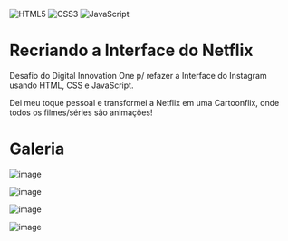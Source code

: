 ![HTML5](https://img.shields.io/badge/html5-%23E34F26.svg?style=for-the-badge&logo=html5&logoColor=white) ![CSS3](https://img.shields.io/badge/css3-%231572B6.svg?style=for-the-badge&logo=css3&logoColor=white) ![JavaScript](https://img.shields.io/badge/javascript-%23323330.svg?style=for-the-badge&logo=javascript&logoColor=%23F7DF1E)

# Recriando a Interface do Netflix

Desafio do Digital Innovation One p/ refazer a Interface do Instagram usando HTML, CSS e JavaScript.



Dei meu toque pessoal e transformei a Netflix em uma Cartoonflix, onde todos os filmes/séries são animações!

# Galeria

![image](https://user-images.githubusercontent.com/85349959/181043134-f39d316f-8cb6-470e-8d04-6242d1d935cc.png)

![image](https://user-images.githubusercontent.com/85349959/181043223-a634e67e-6768-4384-9a4c-730c2a5cad49.png)

![image](https://user-images.githubusercontent.com/85349959/181043374-92e9a4e8-30ba-40dc-8244-784de2500d6f.png)

![image](https://user-images.githubusercontent.com/85349959/181043714-c1614580-7754-4774-9d2a-84dc0568a549.png)
